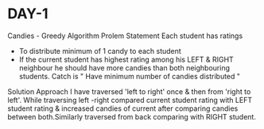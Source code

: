 # DAY-1
Candies - Greedy Algorithm
Prolem Statement
Each student has ratings
- To distribute minimum of 1 candy to each student
- If the current student has highest rating among his LEFT & RIGHT neighbour he should have more candies than both neighbouring students.
Catch is  " Have minimum number of candies distributed "

Solution Approach
I have traversed 'left to right' once & then from 'right to left'. While traversing left -right compared current student rating with LEFT student rating & increased candies of current after comparing candies between both.Similarly traversed from back comparing with RIGHT student.
